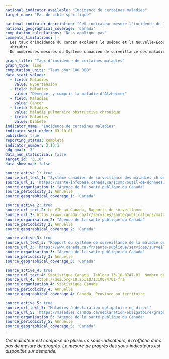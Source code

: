 ```yaml
---
national_indicator_available: "Incidence de certaines maladies"
target_name: "Pas de cible spécifique"

national_indicator_description: "Cet indicateur mesure l'incidence de 10 maladies sélectionnées à l'aide du taux pour 100 000 habitants."
national_geographical_coverage: 'Canada' 
computation_calculations: "Ne s'applique pas"
comments_limitations: |-
  Les taux d'incidence du cancer excluent le Québec et la Nouvelle-Écosse.
  <br><br>
  De nombreuses mesures du Système canadien de surveillance des maladies chroniques (SCSMC), telles que l’incidence des maladies chroniques, ont été influencées par la pandémie de COVID-19. Les changements dans de telles mesures peuvent être dus à de multiples facteurs, y compris (mais sans s’y limiter) les différences de comportements reliés au recours aux services de soins de santé, la disponibilité et l’utilisation des services de soins de santé ainsi que les changements réels dans l’état de santé. Il convient donc d’utiliser les mesures du SCSMC avec prudence si l’on tire des conclusions sur la santé de la population pendant la période de la pandémie de COVID-19.

graph_title: "Taux d'incidence de certaines maladies"
graph_type: line
computation_units: "Taux pour 100 000"
data_start_values: 
  - field: Maladies
    value: Hypertension
  - field: Maladies
    value: "Démence, y compris la maladie d'Alzheimer"
  - field: Maladies
    value: Cancer
  - field: Maladies
    value: Maladie pulmonaire obstructive chronique
  - field: Maladies
    value: Diabète
indicator_name: 'Incidence de certaines maladies'
indicator_sort_order: 03-10-01
published: true
reporting_status: complete
indicator_number: 3.10.1
sdg_goal: '3'
data_non_statistical: false
target_id: '3.10'
data_show_map: false

source_active_1: true
source_url_text_1: "Système canadien de surveillance des maladies chroniques (SCSMC)"
source_url_1: 'https://sante-infobase.canada.ca/scsmc/outil-de-donnees/?G=00&V=1&M=1'
source_organisation_1: "Agence de la santé publique du Canada"
source_periodicity_1: Annuelle
source_geographical_coverage_1: 'Canada'

source_active_2: true
source_url_text_2: Le VIH au Canada, Rapports de surveillance
source_url_2: https://www.canada.ca/fr/services/sante/publications/maladies-et-affections.html
source_organisation_2: "Agence de la santé publique du Canada"
source_periodicity_2: Annuelle
source_geographical_coverage_2: 'Canada'

source_active_3: true
source_url_text_3: "Rapport du système de surveillance de la maladie de Creutzfeldt-Jakob (SSMCJ)"
source_url_3: 'https://www.canada.ca/fr/sante-publique/services/surveillance/programme-contributions-surete-sang/maladie-creutzfeldt-jakob/mcj-surveillance-systeme.html'
source_organisation_3: "Agence de la santé publique du Canada"
source_periodicity_3: Annuelle
source_geographical_coverage_3: 'Canada'

source_active_4: true
source_url_text_4: Statistique Canada. Tableau 13-10-0747-01  Nombre de nouveaux cas et taux normalisés selon l’âge de cancer primitif, selon le type de cancer et le sexe
source_url_4: https://doi.org/10.25318/1310074701-fra
source_organisation_4: Statistique Canada
source_periodicity_4: Annuelle
source_geographical_coverage_4: Canada, Province ou territoire

source_active_5: true
source_url_text_5: "Maladies à déclaration obligatoire en direct"
source_url_5: 'https://maladies.canada.ca/declaration-obligatoire/graphiques?c=pl%27'
source_organisation_5: "Agence de la santé publique du Canada"
source_periodicity_5: Annuelle
source_geographical_coverage_5: 'Canada'
---
```

<i> Cet indicateur est composé de plusieurs sous-indicateurs, il n'affiche donc pas de mesure de progrès. Le mesure de progrès des sous-indicateurs est disponible sur demande. </i>
